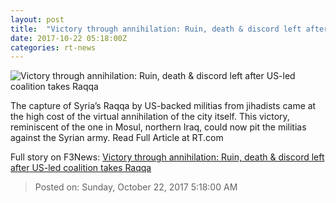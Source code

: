 ```yaml
---
layout: post
title:  "Victory through annihilation: Ruin, death & discord left after US-led coalition takes Raqqa"
date: 2017-10-22 05:18:00Z
categories: rt-news
---
```


![Victory through annihilation: Ruin, death & discord left after US-led coalition takes Raqqa](https://cdni.rt.com/files/2017.10/article/59ec2934fc7e93d2448b4569.jpg)

The capture of Syria’s Raqqa by US-backed militias from jihadists came at the high cost of the virtual annihilation of the city itself. This victory, reminiscent of the one in Mosul, northern Iraq, could now pit the militias against the Syrian army. Read Full Article at RT.com


Full story on F3News: [Victory through annihilation: Ruin, death & discord left after US-led coalition takes Raqqa](http://www.f3nws.com/n/AKtMHH)

> Posted on: Sunday, October 22, 2017 5:18:00 AM
